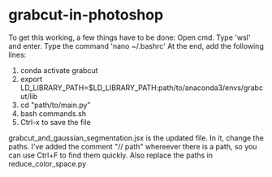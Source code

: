 # grabcut-in-photoshop

To get this working, a few things have to be done:
Open cmd.
Type 'wsl' and enter.
Type the command 'nano ~/.bashrc'
At the end, add the following lines:
  1. conda activate grabcut
  2. export LD_LIBRARY_PATH=$LD_LIBRARY_PATH:path/to/anaconda3/envs/grabcut/lib
  3. cd "path/to/main.py"
  4. bash commands.sh
  5. Ctrl-x to save the file

grabcut_and_gaussian_segmentation.jsx is the updated file. In it, change the paths. I've added the comment "// path" whereever there is a path, so you can use Ctrl+F to find them quickly. Also replace the paths in reduce_color_space.py 
